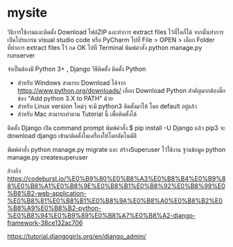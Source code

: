 # mysite
วิธีการใช้งานและติดตั้ง
Download ไฟล์ZIP 
และทำการ extract files ไว้ที่ใดก็ได้
จากนั้นทำการ เปิดโปรแกรม visual studio code หรือ PyCharm
ไปที่ File > OPEN > เลือก Folder ที่ทำการ extract files ไว้ กด OK
ไปที่ Terminal พิมพ์คำสั่ง python manage.py runserver

จำเป็นต้องมี Python 3+ , Django
วิธีติดตั้ง 
ติดตั้ง Python 
- สำหรับ Windows สามารถ Download ได้จาก https://www.python.org/downloads/ เลือก Download Python
สำคัญมากต้องติ๊กช่อง “Add python 3.X to PATH” ด้วย
- สำหรับ Linux version ใหม่ๆ จะมี python3 ติดตั้งมาให้ โดย default อยู่แล้ว
- สำหรับ Mac สามารถทำตาม Tutorial นี้ เพื่อติดตั้งได้

ติดตั้ง Django
เปิด command prompt
พิมพ์คำสั่ง $ pip install -U Django 
แล้ว pip3 จะ download django เข้ามาติดตั้งในเครื่องให้โดยอัตโนมัติ

พิมพ์คำสั่ง
python manage.py migrate
และ
สร้างSuperuser ไว้ใช้งาน ฐานข้อมูล
python manage.py createsuperuser


อ้างอิง
https://codeburst.io/%E0%B9%80%E0%B8%A3%E0%B8%B4%E0%B9%88%E0%B8%A1%E0%B8%9E%E0%B8%B1%E0%B8%92%E0%B8%99%E0%B8%B2-web-application-%E0%B8%81%E0%B8%B1%E0%B8%9A%E0%B8%A0%E0%B8%B2%E0%B8%A9%E0%B8%B2-python-%E0%B8%94%E0%B9%89%E0%B8%A7%E0%B8%A2-django-framework-38ce132ac706

https://tutorial.djangogirls.org/en/django_admin/
